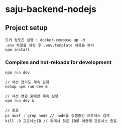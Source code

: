 # saju-backend-nodejs

## Project setup
```
도커 컴포즈 실행 : docker-compose up -d
.env 파일을 생성 후 .env.template 내용을 복사
npm install
```

### Compiles and hot-reloads for development
```
npm run dev

// 세션 끊겨도 계속 실행
nohup npm run dev &
 
// 세션 연결 중에만 계속 실행
npm run dev &
 
// 종료
ps auxf | grep node // node를 실행중인 프로세스 검색
kill -9 프로세스ID // 위에서 찾은 ID를 이용해 프로세스 종료

```


